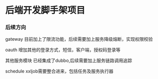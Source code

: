 # 后端开发脚手架项目

### 后续方向
gateway 目前加上了限流功能，后续需要加上服务降级熔断，实现权限校验

oauth 增加其他的登录方式，短信，客户端，授权码登录等

其他服务模块 已经集成了dubbo,后续需要加上服务链路调用追踪

schedule xxljob需要整合进来，包括任务及服务执行器